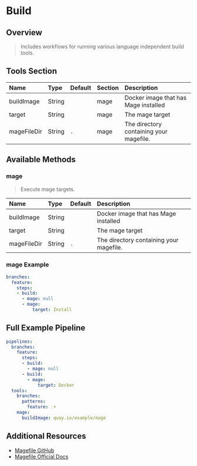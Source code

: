 # Build

## Overview

> Includes workflows for running various language independent build tools.

## Tools Section

| Name        | Type   | Default   | Section   | Description                             |
|:------------|:-------|:----------|:----------|:----------------------------------------|
| buildImage  | String |           | mage      | Docker image that has Mage installed    |
| target      | String |           | mage      | The mage target                         |
| mageFileDir | String | `.`       | mage      | The directory containing your magefile. |

## Available Methods

### mage

> Execute mage targets.

| Name        | Type   | Default   | Description                             |
|:------------|:-------|:----------|:----------------------------------------|
| buildImage  | String |           | Docker image that has Mage installed    |
| target      | String |           | The mage target                         |
| mageFileDir | String | `.`       | The directory containing your magefile. |

### mage Example

```yaml
branches:
  feature:
    steps:
    - build:
      - mage: null
      - mage:
          target: Install
```

## Full Example Pipeline

```yaml
pipelines:
  branches:
    feature:
      steps:
      - build:
        - mage: null
      - build:
        - mage:
            target: Docker
  tools:
    branches:
      patterns:
        feature: .+
    mage:
      buildImage: quay.io/example/mage
```

## Additional Resources

* [Magefile GitHub](https://github.com/magefile/mage)
* [Magefile Official Docs](https://magefile.org)